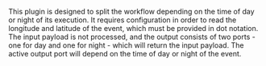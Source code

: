 This plugin is designed to split the workflow depending on the time of day or night of its execution. It requires configuration in order to read the longitude and latitude of the event, which must be provided in dot notation. The input payload is not processed, and the output consists of two ports - one for day and one for night - which will return the input payload. The active output port will depend on the time of day or night of the event.

